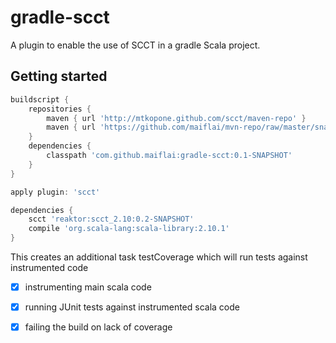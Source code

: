 gradle-scct
===========
A plugin to enable the use of SCCT in a gradle Scala project.

Getting started
---------------
```groovy
buildscript {
    repositories {
        maven { url 'http://mtkopone.github.com/scct/maven-repo' }
        maven { url 'https://github.com/maiflai/mvn-repo/raw/master/snapshots' }
    }
    dependencies {
        classpath 'com.github.maiflai:gradle-scct:0.1-SNAPSHOT'
    }
}

apply plugin: 'scct'

dependencies {
    scct 'reaktor:scct_2.10:0.2-SNAPSHOT'
    compile 'org.scala-lang:scala-library:2.10.1'
}
```

This creates an additional task testCoverage which will run tests against instrumented code

- [x] instrumenting main scala code
- [x] running JUnit tests against instrumented scala code
- [x] failing the build on lack of coverage

